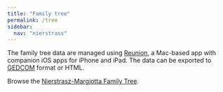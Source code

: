```yaml
---
title: "Family tree"
permalink: /tree
sidebar:
  nav: "nierstrass"
---
```


The family tree data are managed using [Reunion](https://www.leisterpro.com), a Mac-based app with companion iOS apps for iPhone and iPad.
The data can be exported to [GEDCOM](https://en.wikipedia.org/wiki/GEDCOM) format or HTML.

Browse the [Nierstrasz-Margiotta Family Tree](/Reunion).

